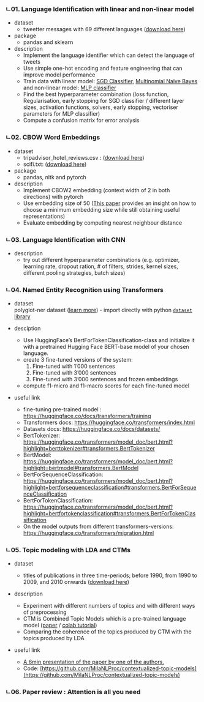 ### ㄴ01. Language Identification with linear and non-linear model
* dataset 
  * tweetter messages with 69 different languages ([download here](https://docs.google.com/spreadsheets/d/e/2PACX-1vTOZ2rC82rhNsJduoyKYTsVeH6ukd7Bpxvxn_afOibn3R-eadZGXu82eCU9IRpl4CK_gefEGsYrA_oM/pub?gid=1863430984&single=true&output=tsv))
* package 
  * pandas and sklearn 
* description  
  * Implement the language identifier which can detect the language of tweets 
  * Use simple one-hot encoding and feature engineering that can improve model performance
  * Train data with linear model: [SGD Classifier](https://scikit-learn.org/stable/modules/generated/sklearn.linear_model.SGDClassifier.html), [Multinomial Naïve Bayes](https://scikit-learn.org/stable/modules/generated/sklearn.naive_bayes.MultinomialNB.html#sklearn.naive_bayes.MultinomialNB) and non-linear model: [MLP classifier](https://scikit-learn.org/stable/modules/generated/sklearn.neural_network.MLPClassifier.html#sklearn.neural_network.MLPClassifier)
  * Find the best hyperparameter combination (loss function, Regularisation, early stopping for SGD classifier / different layer sizes, activation functions, solvers, early stopping, vectoriser parameters for MLP classifier)
  * Compute a confusion matrix for error analysis

### ㄴ02. CBOW Word Embeddings
* dataset 
  * tripadvisor_hotel_reviews.csv :  ([download here](https://drive.google.com/file/d/1ihP1HZ8YHVGGIEp1RHxXdt3PPIi12xvL/view?usp=sharing))
  * scifi.txt: ([download here](https://drive.google.com/file/d/10ehW4jZND3QA29v9aNboYUett5-swuNe/view?usp=sharing)) 
* package 
  * pandas, nltk and pytorch
* description 
  * Implement CBOW2 embedding (context width of 2 in both directions) with pytorch
  * Use embedding size of 50 ([This paper](https://aclanthology.org/I17-2006/) provides an insight on how to choose a minimum embedding size while still obtaining
useful representations)
  * Evaluate embedding by computing nearest neighbour distance

### ㄴ03. Language Identification with CNN
* description
  * try out different hyperparameter combinations (e.g. optimizer, learning rate, dropout ration, # of filters, strides, kernel sizes, different pooling strategies, batch sizes) 



### ㄴ04. Named Entity Recognition using Transformers
* dataset    
   polyglot-ner dataset ([learn more](https://polyglot.readthedocs.io/en/latest/NamedEntityRecognition.html)) - import directly with python [`dataset` library](https://huggingface.co/docs/datasets/quickstart)
* desciption 

  * Use HuggingFace’s BertForTokenClassification-class and initialize it with a pretrained Hugging Face BERT-base model of your chosen language.
  * create 3 fine-tuned versions of the system:
     1) Fine-tuned with 1’000 sentences
     2) Fine-tuned with 3’000 sentences
     3) Fine-tuned with 3’000 sentences and frozen embeddings
  * compute f1-micro and f1-macro scores for each fine-tuned model 

* useful link 
  * fine-tuning pre-trained model : https://huggingface.co/docs/transformers/training
  * Transformers docs: https://huggingface.co/transformers/index.html
  * Datasets docs: https://huggingface.co/docs/datasets/
  * BertTokenizer: https://huggingface.co/transformers/model_doc/bert.html?highlight=berttokenizer#transformers.BertTokenizer 
  * BertModel: https://huggingface.co/transformers/model_doc/bert.html?highlight=bertmodel#transformers.BertModel
  * BertForSequenceClassification: https://huggingface.co/transformers/model_doc/bert.html?highlight=bertforsequenceclassification#transformers.BertForSequenceClassification 
  * BertForTokenClassification: https://huggingface.co/transformers/model_doc/bert.html?highlight=bertfortokenclassification#transformers.BertForTokenClassification 
  * On the model outputs from different transformers-versions: https://huggingface.co/transformers/migration.html


### ㄴ05. Topic modeling with LDA and CTMs 
* dataset 
  * titles of publications in three time-periods; before 1990, from 1990 to 2009, and 2010 onwards ([download here](https://dblp.uni-trier.de/xml/dblp.xml.gz))
* description 
  * Experiment with different numbers of topics and with different ways of preprocessing
  * CTM is Combined Topic Models which is a pre-trained language model ([paper](https://aclanthology.org/2021.acl-short.96/) / [colab tutorial](https://colab.research.google.com/drive/1fXJjr_rwqvpp1IdNQ4dxqN4Dp88cxO97?usp=sharing))
  * Comparing the coherence of the topics produced by CTM with the topics produced by LDA
  
* useful link 
  * [A 6min presentation of the paper by one of the authors.](https://underline.io/lecture/25716-pre-training-is-a-hot-topic-contextualized-document-embeddings-improve-topic-coherence)
  * Code: [https://github.com/MilaNLProc/contextualized-topic-models](https://github.com/MilaNLProc/contextualized-topic-models)


### ㄴ06. Paper review : Attention is all you need 

